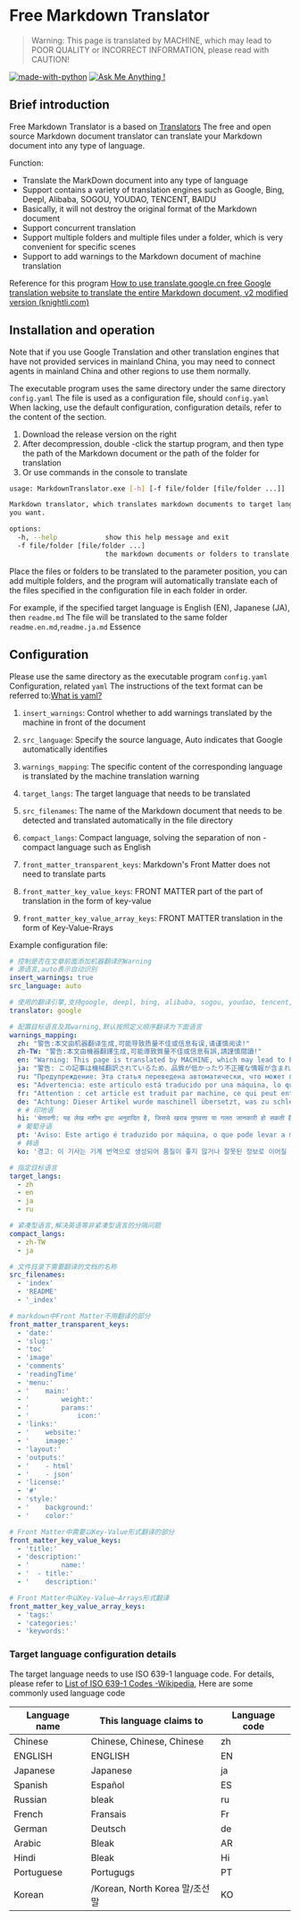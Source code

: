 # Free Markdown Translator

> Warning: This page is translated by MACHINE, which may lead to POOR QUALITY or INCORRECT INFORMATION, please read with CAUTION!


[![made-with-python](https://img.shields.io/badge/Made%20with-Python-1f425f.svg)](https://www.python.org/)
[![Ask Me Anything !](https://img.shields.io/badge/Ask%20me-anything-1abc9c.svg)](https://GitHub.com/Naereen/ama)

## Brief introduction

Free Markdown Translator is a based on [Translators](https://github.com/UlionTse/translators) The free and open source Markdown document translator can translate your Markdown document into any type of language.

Function:

- Translate the MarkDown document into any type of language
- Support contains a variety of translation engines such as Google, Bing, Deepl, Alibaba, SOGOU, YOUDAO, TENCENT, BAIDU
- Basically, it will not destroy the original format of the Markdown document
- Support concurrent translation
- Support multiple folders and multiple files under a folder, which is very convenient for specific scenes
- Support to add warnings to the Markdown document of machine translation

Reference for this program [How to use translate.google.cn free Google translation website to translate the entire Markdown document, v2 modified version (knightli.com)](https://www.knightli.com/zh-tw/2022/04/24/免費-google-翻譯-整篇-markdown-文檔-修改版/)

## Installation and operation

Note that if you use Google Translation and other translation engines that have not provided services in mainland China, you may need to connect agents in mainland China and other regions to use them normally.

The executable program uses the same directory under the same directory `config.yaml` The file is used as a configuration file, should `config.yaml` When lacking, use the default configuration, configuration details, refer to the content of the section.

1. Download the release version on the right
2. After decompression, double -click the startup program, and then type the path of the Markdown document or the path of the folder for translation
3. Or use commands in the console to translate

```bash
usage: MarkdownTranslator.exe [-h] [-f file/folder [file/folder ...]]

Markdown translator, which translates markdown documents to target languages
you want.

options:
  -h, --help            show this help message and exit
  -f file/folder [file/folder ...]
                        the markdown documents or folders to translate.
```

Place the files or folders to be translated to the parameter position, you can add multiple folders, and the program will automatically translate each of the files specified in the configuration file in each folder in order.

For example, if the specified target language is English (EN), Japanese (JA), then `readme.md` The file will be translated to the same folder `readme.en.md`,`readme.ja.md` Essence

## Configuration

Please use the same directory as the executable program `config.yaml` Configuration, related `yaml` The instructions of the text format can be referred to:[What is yaml?](https://www.redhat.com/en/topics/automation/what-is-yaml)

1. `insert_warnings`: Control whether to add warnings translated by the machine in front of the document

2. `src_language`: Specify the source language, Auto indicates that Google automatically identifies

3. `warnings_mapping`: The specific content of the corresponding language is translated by the machine translation warning

4. `target_langs`: The target language that needs to be translated

5. `src_filenames`: The name of the Markdown document that needs to be detected and translated automatically in the file directory

6. `compact_langs`: Compact language, solving the separation of non -compact language such as English

7. `front_matter_transparent_keys`: Markdown's Front Matter does not need to translate parts

8. `front_matter_key_value_keys`: FRONT MATTER part of the part of translation in the form of key-value

9. `front_matter_key_value_array_keys`: FRONT MATTER translation in the form of Key-Value-Rrays

Example configuration file:

```yaml
# 控制是否在文章前面添加机器翻译的Warning
# 源语言,auto表示自动识别
insert_warnings: true
src_language: auto

# 使用的翻译引擎,支持google, deepl, bing, alibaba, sogou, youdao, tencent, baidu等翻译引擎
translator: google

# 配置目标语言及其warning,默认按照定义顺序翻译为下面语言
warnings_mapping:
  zh: "警告:本文由机器翻译生成,可能导致质量不佳或信息有误,请谨慎阅读!"
  zh-TW: "警告:本文由機器翻譯生成,可能導致質量不佳或信息有誤,請謹慎閱讀!"
  en: "Warning: This page is translated by MACHINE, which may lead to POOR QUALITY or INCORRECT INFORMATION, please read with CAUTION!"
  ja: "警告: この記事は機械翻訳されているため、品質が低かったり不正確な情報が含まれる可能性があります。よくお読みください。"
  ru: "Предупреждение: Эта статья переведена автоматически, что может привести к некачественной или неверной информации, пожалуйста, внимательно прочитайте!"
  es: "Advertencia: este artículo está traducido por una máquina, lo que puede dar lugar a una mala calidad o información incorrecta. ¡Lea atentamente!"
  fr: "Attention : cet article est traduit par machine, ce qui peut entraîner une mauvaise qualité ou des informations incorrectes, veuillez lire attentivement !"
  de: "Achtung: Dieser Artikel wurde maschinell übersetzt, was zu schlechter Qualität oder falschen Informationen führen kann, bitte sorgfältig lesen!"
  # # 印地语
  hi: 'चेतावनी: यह लेख मशीन द्वारा अनुवादित है, जिससे खराब गुणवत्ता या गलत जानकारी हो सकती है, कृपया ध्यान से पढ़ें!'
  # 葡萄牙语
  pt: 'Aviso: Este artigo é traduzido por máquina, o que pode levar a má qualidade ou informações incorretas, leia com atenção!'
  # 韩语
  ko: '경고: 이 기사는 기계 번역으로 생성되어 품질이 좋지 않거나 잘못된 정보로 이어질 수 있으므로 주의 깊게 읽으십시오!'

# 指定目标语言
target_langs:
  - zh
  - en
  - ja
  - ru

# 紧凑型语言,解决英语等非紧凑型语言的分隔问题
compact_langs:
  - zh-TW
  - ja

# 文件目录下需要翻译的文档的名称
src_filenames:
  - 'index'
  - 'README'
  - '_index'

# markdown中Front Matter不用翻译的部分
front_matter_transparent_keys:
  - 'date:'
  - 'slug:'
  - 'toc'
  - 'image'
  - 'comments'
  - 'readingTime'
  - 'menu:'
  - '    main:'
  - '        weight:'
  - '        params:'
  - '            icon:'
  - 'links:'
  - '    website:'
  - '    image:'
  - 'layout:'
  - 'outputs:'
  - '    - html'
  - '    - json'
  - 'license:'
  - '#'
  - 'style:'
  - '    background:'
  - '    color:'

# Front Matter中需要以Key-Value形式翻译的部分
front_matter_key_value_keys:
  - 'title:'
  - 'description:'
  - '        name:'
  - '  - title:'
  - '    description:'

# Front Matter中以Key-Value—Arrays形式翻译
front_matter_key_value_array_keys:
  - 'tags:'
  - 'categories:'
  - 'keywords:'
```

### Target language configuration details

The target language needs to use ISO 639-1 language code. For details, please refer to [List of ISO 639-1 Codes -Wikipedia](https://en.wikipedia.org/wiki/List_of_ISO_639-1_codes), Here are some commonly used language code

|Language name|This language claims to|Language code|
| ---------- | ------------------------------ | -------- |
|Chinese|Chinese, Chinese, Chinese|zh|
|ENGLISH|ENGLISH|EN|
|Japanese|Japanese|ja|
|Spanish|Español|ES|
|Russian|bleak|ru|
|French|Fransais|Fr|
|German|Deutsch|de|
|Arabic|Bleak|AR|
|Hindi|Bleak|Hi|
|Portuguese|Portugugs|PT|
|Korean|/Korean, North Korea 말/조선말|KO|